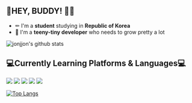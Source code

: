 ## 👻HEY, BUDDY! 👋👋
+ ✏ I'm a **student** studying in **Republic of Korea**
+ 🌱 I'm a **teeny-tiny developer** who needs to grow pretty a lot 

![jonjjon's github stats](https://github-readme-stats.vercel.app/api?username=jonjjon&show_icons=true&theme=vue)



<h2>💻Currently Learning Platforms & Languages💻</h2>

<img src="https://img.shields.io/badge/Android-3DDC84?style=flat-square&logo=Android&logoColor=white"/> <img src="https://img.shields.io/badge/Flutter-02569B?style=flat-square&logo=Flutter&logoColor=white"/>
<img src="https://img.shields.io/badge/Java-007396?style=flat-square&logo=Java&logoColor=white"/>
<img src="https://img.shields.io/badge/C-A8B9CC?style=flat-square&logo=C&logoColor=white"/>
<img src="https://img.shields.io/badge/C++-00599C?style=flat-square&logo=C%2B%2B&logoColor=white"/>

[![Top Langs](https://github-readme-stats.vercel.app/api/top-langs/?username=jonjjon&layout=compact&theme=vue)](https://github.com/metleeha)



